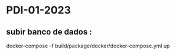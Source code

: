 # PDI-01-2023

## subir banco de dados : 
docker-compose -f build/package/docker/docker-compose.yml up